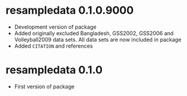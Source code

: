 # resampledata 0.1.0.9000

* Development version of package
* Added originally excluded Bangladesh, GSS2002, GSS2006 and Volleyball2009 data
sets. All data sets are now included in package
* Added `CITATION` and references

# resampledata 0.1.0

* First version of package
